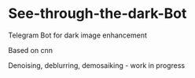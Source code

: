 # See-through-the-dark-Bot

Telegram Bot for dark image enhancement

Based on cnn

Denoising, deblurring, demosaiking - work in progress
